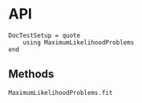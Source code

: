 # API

```@meta
DocTestSetup = quote
    using MaximumLikelihoodProblems
end
```

## Methods
```@docs
MaximumLikelihoodProblems.fit
```
